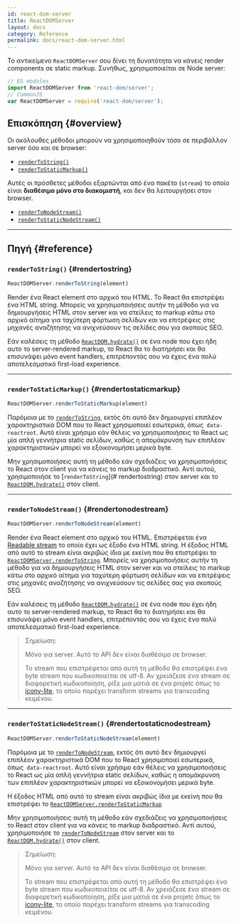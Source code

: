 ```yaml
---
id: react-dom-server
title: ReactDOMServer
layout: docs
category: Reference
permalink: docs/react-dom-server.html
---
```


Το αντικείμενο `ReactDOMServer` σου δίνει τη δυνατότητα να κάνεις render components σε static markup. Συνήθως, χρησιμοποιείται σε Node server:

```js
// ES modules
import ReactDOMServer from 'react-dom/server';
// CommonJS
var ReactDOMServer = require('react-dom/server');
```

## Επισκόπηση {#overview}

Οι ακόλουθες μέθοδοι μπορούν να χρησιμοποιηθούν τόσο σε περιβάλλον server όσο και σε browser:

- [`renderToString()`](#rendertostring)
- [`renderToStaticMarkup()`](#rendertostaticmarkup)

Αυτές οι πρόσθετες μέθοδοι εξαρτώνται από ένα πακέτο (`stream`) το οποίο είναι **διαθέσιμο μόνο στο διακομιστή**, και δεν θα λειτουργήσει στον browser.

- [`renderToNodeStream()`](#rendertonodestream)
- [`renderToStaticNodeStream()`](#rendertostaticnodestream)

* * *

## Πηγή {#reference}

### `renderToString()` {#rendertostring}

```javascript
ReactDOMServer.renderToString(element)
```

Render ένα React element στο αρχικό του HTML. Το React θα επιστρέψει ένα HTML string. Μπορείς να χρησιμοποιήσεις αυτήν τη μέθοδο για να δημιουργήσεις HTML στον server και να στείλεις το markup κάτω στο αρχικό αίτημα για ταχύτερη φόρτωση σελίδων και να επιτρέψεις στις μηχανές αναζήτησης να ανιχνεύσουν τις σελίδες σου για σκοπούς SEO.

Εάν καλέσεις τη μέθοδο [`ReactDOM.hydrate()`](/docs/react-dom.html#hydrate) σε ένα node που έχει ήδη αυτο το server-rendered markup, το React θα το διατηρήσει και θα επισυνάψει μόνο event handlers, επιτρέποντάς σου να έχεις ένα πολύ αποτελεσματικό first-load experience.

* * *

### `renderToStaticMarkup()` {#rendertostaticmarkup}

```javascript
ReactDOMServer.renderToStaticMarkup(element)
```

Παρόμοια με το [`renderToString`](#rendertostring), εκτός ότι αυτό δεν δημιουργεί επιπλέον χαρακτηριστικά DOM που το React χρησιμοποιεί εσωτερικά, όπως` data-reactroot`. Αυτό είναι χρήσιμο εάν θέλεις να χρησιμοποιήσεις το React ως μία απλή γεννήτρια static σελίδων, καθώς η απομάκρυνση των επιπλέον χαρακτηριστικών μπορεί να εξοικονομήσει μερικά byte.

Μην χρησιμοποιήσεις αυτή τη μέθοδο εάν σχεδιάζεις να χρησιμοποιήσεις το React στον client για να κάνεις το markup διαδραστικό. Αντί αυτού, χρησιμοποιήσε το [`renderToString`](# rendertostring) στον server και το [`ReactDOM.hydrate()`](/docs/react-dom.html#hydrate) στον client.

* * *

### `renderToNodeStream()` {#rendertonodestream}

```javascript
ReactDOMServer.renderToNodeStream(element)
```

Render ένα React element στο αρχικό του HTML. Επιστρέφεται ένα [Readable stream](https://nodejs.org/api/stream.html#stream_readable_streams) το οποίο έχει ως έξοδο ένα HTML string. Η έξοδος HTML από αυτό το stream είναι ακριβώς ίδια με εκείνη που θα επιστρέψει το [`ReactDOMServer.renderToString`](#rendertostring). Μπορείς να χρησιμοποιήσεις αυτήν τη μέθοδο για να δημιουργήσεις HTML στον server και να στείλεις το markup κάτω στο αρχικό αίτημα για ταχύτερη φόρτωση σελίδων και να επιτρέψεις στις μηχανές αναζήτησης να ανιχνεύσουν τις σελίδες σας για σκοπούς SEO.

Εάν καλέσεις τη μέθοδο [`ReactDOM.hydrate()`](/docs/react-dom.html#hydrate) σε ένα node που έχει ήδη αυτο το server-rendered markup, το React θα το διατηρήσει και θα επισυνάψει μόνο event handlers, επιτρέποντάς σου να έχεις ένα πολύ αποτελεσματικό first-load experience.

> Σημείωση:
>
> Μόνο για server. Αυτό το API δεν είναι διαθέσιμο σε browser.
>
> Το stream που επιστρέφεται από αυτή τη μέθοδο θα επιστρέψει ένα byte stream που κωδικοποιείται σε utf-8. Αν χρειάζεσε ένα stream σε διαφορετική κωδικοποίηση, ρίξε μια ματιά σε ένα projetc όπως το [iconv-lite](https://www.npmjs.com/package/iconv-lite), το οποίο παρέχει transform streams για transcoding κειμένου.

* * *

### `renderToStaticNodeStream()` {#rendertostaticnodestream}

```javascript
ReactDOMServer.renderToStaticNodeStream(element)
```

Παρόμοια με το [`renderToNodeStream`](#rendertonodestream), εκτός ότι αυτό δεν δημιουργεί επιπλέον χαρακτηριστικά DOM που το React χρησιμοποιεί εσωτερικά, όπως` data-reactroot`. Αυτό είναι χρήσιμο εάν θέλεις να χρησιμοποιήσεις το React ως μία απλή γεννήτρια static σελίδων, καθώς η απομάκρυνση των επιπλέον χαρακτηριστικών μπορεί να εξοικονομήσει μερικά byte.

Η έξοδος HTML από αυτό το stream είναι ακριβώς ίδια με εκείνη που θα επιστρέψει το [`ReactDOMServer.renderToStaticMarkup`](#rendertostaticmarkup)

Μην χρησιμοποιήσεις αυτή τη μέθοδο εάν σχεδιάζεις να χρησιμοποιήσεις το React στον client για να κάνεις το markup διαδραστικό. Αντί αυτού, χρησιμοποιήσε το [`renderToNodeStream`](#rendertonodestream) στον server και το [`ReactDOM.hydrate()`](/docs/react-dom.html#hydrate) στον client.

> Σημείωση:
>
> Μόνο για server. Αυτό το API δεν είναι διαθέσιμο σε browser.
>
> Το stream που επιστρέφεται από αυτή τη μέθοδο θα επιστρέψει ένα byte stream που κωδικοποιείται σε utf-8. Αν χρειάζεσε ένα stream σε διαφορετική κωδικοποίηση, ρίξε μια ματιά σε ένα projetc όπως το [iconv-lite](https://www.npmjs.com/package/iconv-lite), το οποίο παρέχει transform streams για transcoding κειμένου.
